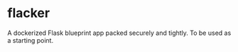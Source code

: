 # flacker
A dockerized Flask blueprint app packed securely and tightly. To be used as a starting point.
